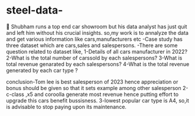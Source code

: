 # steel-data-
	Shubham runs a top end car showroom but his data analyst has just quit and left him without his crucial insights.
so,my work is to annalyze the data and get various information like cars,manufacturers etc
-Case study has three dataset which are cars,sales and salespersons.
-There are some question related to dataset like,
1-Details of all cars manufacturer in 2022?
2-What is the total number of carssold by each salespersons?
3-What is total revenue genarated by each salespersons?
4-What is the total revenue generated by each car type ?

conclusion-Tom lee is best salesperson of 2023 hence appreciation or bonus should be given so that it sets example among other salesperson
2-c-class ,x5 and coroolla generate most revenue hence putting effort to upgrade  this cars benefit bussisness.
3-lowest popular car type is A4, so,it is advisable to stop paying upon its maintenance.
